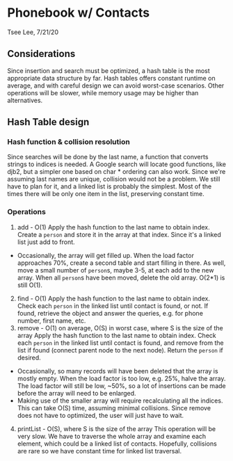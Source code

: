 # Phonebook w/ Contacts
Tsee Lee, 7/21/20
## Considerations
Since insertion and search must be optimized, a hash table is the most
appropriate data structure by far. Hash tables offers constant runtime
on average, and with careful design we can avoid worst-case scenarios.
Other operations will be slower, while memory usage may be higher than
alternatives.

## Hash Table design
### Hash function & collision resolution
Since searches will be done by the last name, a function that converts
strings to indices is needed. A Google search will locate good functions,
like djb2, but a simpler one based on char * ordering can also work. Since
we're assuming last names are unique, collision would not be a problem. We
still have to plan for it, and a linked list is probably the simplest.
Most of the times there will be only one item in the list,
preserving constant time.
### Operations
1. add - O(1)
Apply the hash function to the last name to obtain index. Create a `person`
and store it in the array at that index. Since it's a linked list just add
to front.
- Occasionally, the array will get filled up. When the load factor approaches
70%, create a second table and start filling in there. As well, move a small
number of `person`s, maybe 3-5, at each add to the new array. When all
`person`s have been moved, delete the old array. O(2*1) is still O(1).
2. find - O(1)
Apply the hash function to the last name to obtain index. Check each `person`
in the linked list until contact is found, or not. If found, retrieve the
object and answer the queries, e.g. for phone number, first name, etc.
3. remove - O(1) on average, O(S) in worst case, where S is the size of the array
Apply the hash function to the last name to obtain index. Check each `person`
in the linked list until contact is found, and remove from the list if found
(connect parent node to the next node). Return the `person` if desired.
- Occasionally, so many records will have been deleted that the array is
mostly empty. When the load factor is too low, e.g. 25%, halve the array.
The load factor will still be low, ~50%, so a lot of insertions can be made
before the array will need to be enlarged.
- Making use of the smaller array will require recalculating all the indices.
This can take O(S) time, assuming minimal collisions. Since remove does not
have to optimized, the user will just have to wait.
4. printList - O(S), where S is the size of the array
This operation will be very slow. We have to traverse the whole array and
examine each element, which could be a linked list of contacts. Hopefully,
collisions are rare so we have constant time for linked list traversal.
